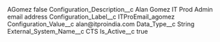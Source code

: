 <?xml version="1.0" encoding="UTF-8"?>
<CustomMetadata xmlns="http://soap.sforce.com/2006/04/metadata" xmlns:xsi="http://www.w3.org/2001/XMLSchema-instance" xmlns:xsd="http://www.w3.org/2001/XMLSchema">
    <label>AGomez</label>
    <protected>false</protected>
    <values>
        <field>Configuration_Description__c</field>
        <value xsi:type="xsd:string">Alan Gomez IT Prod Admin email address</value>
    </values>
    <values>
        <field>Configuration_Label__c</field>
        <value xsi:type="xsd:string">ITProEmail_agomez</value>
    </values>
    <values>
        <field>Configuration_Value__c</field>
        <value xsi:type="xsd:string">alan@itproindia.com</value>
    </values>
    <values>
        <field>Data_Type__c</field>
        <value xsi:type="xsd:string">String</value>
    </values>
    <values>
        <field>External_System_Name__c</field>
        <value xsi:type="xsd:string">CTS</value>
    </values>
    <values>
        <field>Is_Active__c</field>
        <value xsi:type="xsd:boolean">true</value>
    </values>
</CustomMetadata>
